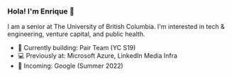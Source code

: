 ### Hola! I'm Enrique 👋

I am a senior at The University of British Columbia. I'm interested in tech & engineering, venture capital, and public health.

- 🧬  Currently building: Pair Team (YC S19)
- 💻  Previously at: Microsoft Azure, LinkedIn Media Infra
- 💼  Incoming: Google (Summer 2022)




<!--
**42enrique/42enrique** is a ✨ _special_ ✨ repository because its `README.md` (this file) appears on your GitHub profile.

Here are some ideas to get you started:

- 🔭 I’m currently working on ...
- 🌱 I’m currently learning ...
- 👯 I’m looking to collaborate on ...
- 🤔 I’m looking for help with ...
- 💬 Ask me about ...
- 📫 How to reach me: ...
- 😄 Pronouns: ...
- ⚡ Fun fact: ...
-->
